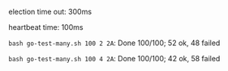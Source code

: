 election time out: 300ms

heartbeat time: 100ms

`bash go-test-many.sh 100 2 2A`: Done 100/100; 52 ok, 48 failed

`bash go-test-many.sh 100 4 2A`: Done 100/100; 42 ok, 58 failed
